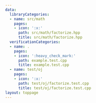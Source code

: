 ```yaml
---
data:
  libraryCategories:
  - name: src/math
    pages:
    - icon: ':x:'
      path: src/math/factorize.hpp
      title: src/math/factorize.hpp
  verificationCategories:
  - name: .
    pages:
    - icon: ':heavy_check_mark:'
      path: example.test.cpp
      title: example.test.cpp
  - name: test/oj
    pages:
    - icon: ':x:'
      path: test/oj/factorize.test.cpp
      title: test/oj/factorize.test.cpp
layout: toppage
---
```

